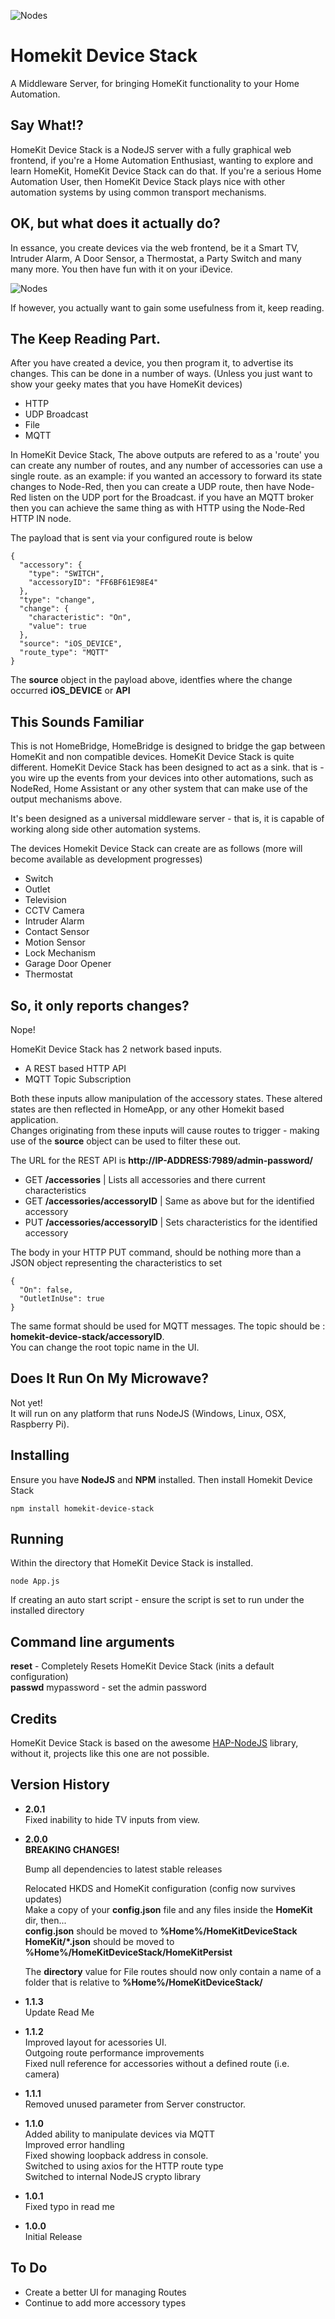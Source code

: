 
![Nodes](https://github.com/marcus-j-davies/Homekit-Device-Stack/blob/master/HKDS.png?raw=true)
# Homekit Device Stack
A Middleware Server, for bringing HomeKit functionality to your Home Automation.

## Say What!?
HomeKit Device Stack is a NodeJS server with a fully graphical web frontend, if you're a Home Automation Enthusiast, wanting to explore and learn HomeKit, HomeKit Device Stack can do that. If you're a serious Home Automation User, then HomeKit Device Stack plays nice with other automation systems by using common transport mechanisms.

## OK, but what does it actually do?
In essance, you create devices via the web frontend, be it a Smart TV, Intruder Alarm, A Door Sensor, a Thermostat, a Party Switch and many many more.
You then have fun with it on your iDevice.

![Nodes](https://github.com/marcus-j-davies/Homekit-Device-Stack/blob/master/Screenshot.png?raw=true)

If however, you actually want to gain some usefulness from it, keep reading.

## The Keep Reading Part.
After you have created a device, you then program it, to advertise its changes. This can be done in a number of ways. (Unless you just want to show your geeky mates that you have HomeKit devices) 

  - HTTP
  - UDP Broadcast
  - File
  - MQTT 

In HomeKit Device Stack, The above outputs are refered to as a 'route' you can create any number of routes, and any number of accessories can use a single route.
as an example: if you wanted  an accessory to forward its state changes to Node-Red, then you can create a UDP route, then have Node-Red listen on the UDP port for the Broadcast.
if you have an MQTT broker then you can achieve the same thing as with HTTP using the Node-Red HTTP IN node.

The payload that is sent via your configured route is below  
```
{
  "accessory": {
    "type": "SWITCH",
    "accessoryID": "FF6BF61E98E4"
  },
  "type": "change",
  "change": {
    "characteristic": "On",
    "value": true
  },
  "source": "iOS_DEVICE",
  "route_type": "MQTT"
}
```

The **source** object in the payload above, identfies where the change occurred **iOS_DEVICE** or **API**

## This Sounds Familiar
This is not HomeBridge, HomeBridge is designed to bridge the gap between HomeKit and non compatible devices. HomeKit Device Stack is quite different.
HomeKit Device Stack has been designed to act as a sink. that is - you wire up the events from your devices into other automations, such as NodeRed, Home Assistant or any other system that can make use of the output mechanisms above.

It's been designed as a universal middleware server - that is, it is capable of working along side other automation systems.

The devices Homekit Device Stack can create are as follows (more will become available as development progresses)

  - Switch
  - Outlet
  - Television
  - CCTV Camera
  - Intruder Alarm
  - Contact Sensor
  - Motion Sensor
  - Lock Mechanism
  - Garage Door Opener
  - Thermostat


## So, it only reports changes?
Nope!

HomeKit Device Stack has 2 network based inputs.  

  - A REST based HTTP API
  - MQTT Topic Subscription  

Both these inputs allow manipulation of the accessory states. These altered states are then reflected in HomeApp, or any other Homekit based application.  
Changes originating from these inputs will cause routes to trigger - making use of the **source** object can be used to filter these out.

The URL for the REST API is **http://IP-ADDRESS:7989/admin-password/**

  - GET **/accessories**             | Lists all accessories and there current characteristics
  - GET **/accessories/accessoryID** | Same as above but for the identified accessory
  - PUT **/accessories/accessoryID** | Sets characteristics for the identified accessory

The body in your HTTP PUT command, should be nothing more than a JSON object representing the characteristics to set

```
{
  "On": false,
  "OutletInUse": true
}
```
The same format should be used for MQTT messages. The topic should be : **homekit-device-stack/accessoryID**.  
You can change the root topic name in the UI. 

## Does It Run On My Microwave?
Not yet!  
It will run on any platform that runs NodeJS (Windows, Linux, OSX, Raspberry Pi).

## Installing   
Ensure you have **NodeJS** and **NPM** installed.
Then install Homekit Device Stack

    npm install homekit-device-stack

## Running
Within the directory that HomeKit Device Stack is installed.

    node App.js

If creating an auto start script - ensure the script is set to run under the installed directory

## Command line arguments
**reset** - Completely Resets HomeKit Device Stack (inits a default configuration)  
**passwd** mypassword - set the admin password

## Credits
HomeKit Device Stack is based on the awesome [HAP-NodeJS](https://github.com/KhaosT/HAP-NodeJS)
library, without it, projects like this one are not possible.

## Version History  
  - **2.0.1**  
    Fixed inability to hide TV inputs from view.
  - **2.0.0**  
    **BREAKING CHANGES!**  

    Bump all dependencies to latest stable releases

    Relocated HKDS and HomeKit configuration (config now survives updates)  
    Make a copy of your **config.json** file and any files inside the **HomeKit** dir, then...  
    **config.json** should be moved to  **%Home%/HomeKitDeviceStack**  
    **HomeKit/*.json** should be moved to **%Home%/HomeKitDeviceStack/HomeKitPersist**  

    The **directory** value for File routes should now only contain a name of a folder that is relative  to **%Home%/HomeKitDeviceStack/**
    

  - **1.1.3**  
    Update Read Me 
  - **1.1.2**  
    Improved layout for acessories UI.  
    Outgoing route performance improvements  
    Fixed null reference for accessories without a defined route (i.e. camera)
  - **1.1.1**  
    Removed unused parameter from Server constructor.
  - **1.1.0**  
    Added ability to manipulate devices via MQTT  
    Improved error handling  
    Fixed showing loopback address in console.  
    Switched to using axios for the HTTP route type  
    Switched to internal NodeJS crypto library
  - **1.0.1**  
    Fixed typo in read me
  - **1.0.0**  
    Initial Release  


## To Do
  - Create a better UI for managing Routes
  - Continue to add more accessory types


